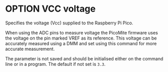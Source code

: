 # OPTION VCC voltage

Specifies the voltage (Vcc) supplied to the Raspberry Pi Pico.

When using the ADC pins to measure voltage the PicoMite firmware uses the voltage on the pin marked VREF as its reference. This voltage can be accurately measured using a DMM and set using this command for more accurate measurement.

The parameter is not saved and should be initialised either on the command line or in a program. The default if not set is `3.3`.

